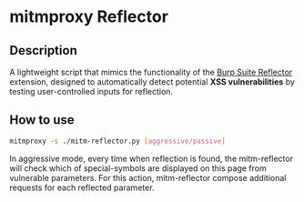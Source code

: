 # mitmproxy Reflector
## Description
A lightweight script that mimics the functionality of the [Burp Suite Reflector](https://github.com/elkokc/reflector/tree/master) extension, designed to automatically detect potential **XSS vulnerabilities** by testing user-controlled inputs for reflection.
 
## How to use
```sh
mitmproxy -s ./mitm-reflector.py [aggressive/passive]
```
In aggressive mode, every time when reflection is found, the mitm-reflector will check which of special-symbols are displayed on this page from vulnerable parameters. For this action, mitm-reflector compose additional requests for each reflected parameter.

